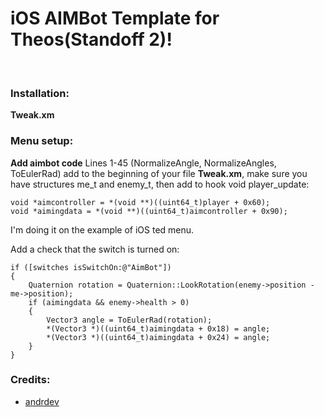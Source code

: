 # iOS AIMBot Template for Theos(Standoff 2)!


<br>


### Installation:

**Tweak.xm**

### Menu setup:

**Add aimbot code**
Lines 1-45 (NormalizeAngle, NormalizeAngles, ToEulerRad) add to the beginning of your file **Tweak.xm**, make sure you have structures me_t and enemy_t, then add to hook void player_update:

```obj-c
void *aimcontroller = *(void **)((uint64_t)player + 0x60);
void *aimingdata = *(void **)((uint64_t)aimcontroller + 0x90);
```


I'm doing it on the example of iOS ted menu.

Add a check that the switch is turned on:

```obj-c
if ([switches isSwitchOn:@"AimBot"])
{
    Quaternion rotation = Quaternion::LookRotation(enemy->position - me->position);
    if (aimingdata && enemy->health > 0)
    {
        Vector3 angle = ToEulerRad(rotation);
        *(Vector3 *)((uint64_t)aimingdata + 0x18) = angle;
        *(Vector3 *)((uint64_t)aimingdata + 0x24) = angle;
    }
}
```

### Credits:
* [andrdev](https://t.me/andrdevvv)


